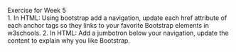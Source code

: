 Exercise for Week 5<br>
	1. In HTML: Using bootstrap add a navigation, update each href attribute of each anchor tags so they links to your favorite Bootstrap elements in w3schools.
	2. In HTML: Add a jumbotron below your navigation, update the content to explain why you like Bootstrap.